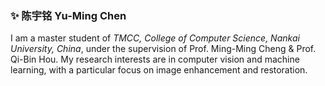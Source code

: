 ### ✨ 陈宇铭 Yu-Ming Chen

I am a master student of _TMCC, College of Computer Science, Nankai University, China_, under the supervision of Prof. Ming-Ming Cheng & Prof. Qi-Bin Hou. 
My research interests are in computer vision and machine learning, with a particular focus on image enhancement and restoration.


<!--
**FishAndWasabi/FishAndWasabi** is a ✨ _special_ ✨ repository because its `README.md` (this file) appears on your GitHub profile.

Here are some ideas to get you started:

- 🔭 I’m currently working on ...
- 🌱 I’m currently learning ...
- 👯 I’m looking to collaborate on ...
- 🤔 I’m looking for help with ...
- 💬 Ask me about ...
- 📫 How to reach me: ...
- 😄 Pronouns: ...
- ⚡ Fun fact: ...
-->
